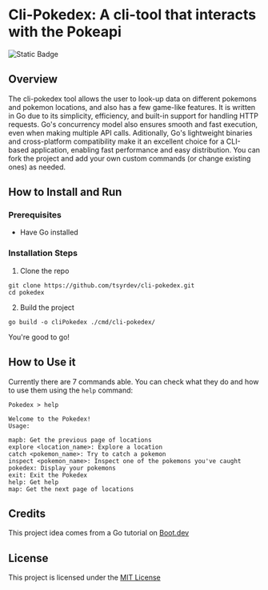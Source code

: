 # Cli-Pokedex: A cli-tool that interacts with the Pokeapi
![Static Badge](https://img.shields.io/badge/License-MIT-red.svg)
## Overview

The cli-pokedex tool allows the user to look-up data on different pokemons and pokemon locations, and also has a few game-like features. 
It is written in Go due to its simplicity, efficiency, and built-in support for handling HTTP requests. Go's concurrency model also ensures smooth and fast execution,
even when making multiple API calls. Aditionally, Go's lightweight binaries and cross-platform compatibility make it an excellent choice for a CLI-based application,
enabling fast performance and easy distribution. You can fork the project and add your own custom commands (or change existing ones) as needed.

## How to Install and Run 

### Prerequisites
- Have Go installed 
### Installation Steps
1. Clone the repo
```
git clone https://github.com/tsyrdev/cli-pokedex.git
cd pokedex
```
2. Build the project 
```
go build -o cliPokedex ./cmd/cli-pokedex/
```

You're good to go! 

## How to Use it 

Currently there are 7 commands able. 
You can check what they do and how to use them using the `help` command: 
```
Pokedex > help

Welcome to the Pokedex!
Usage:

mapb: Get the previous page of locations
explore <location_name>: Explore a location
catch <pokemon_name>: Try to catch a pokemon
inspect <pokemon_name>: Inspect one of the pokemons you've caught
pokedex: Display your pokemons
exit: Exit the Pokedex
help: Get help
map: Get the next page of locations
```

## Credits 

This project idea comes from a Go tutorial on [Boot.dev](https://www.boot.dev/tracks/backend)

## License 

This project is licensed under the [MIT License](LICENSE)
